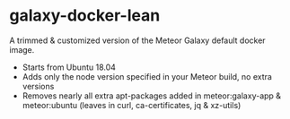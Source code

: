 # galaxy-docker-lean

A trimmed &amp; customized version of the Meteor Galaxy default docker image.
* Starts from Ubuntu 18.04
* Adds only the node version specified in your Meteor build, no extra versions
* Removes nearly all extra apt-packages added in meteor:galaxy-app & meteor:ubuntu (leaves in curl, ca-certificates, jq & xz-utils)